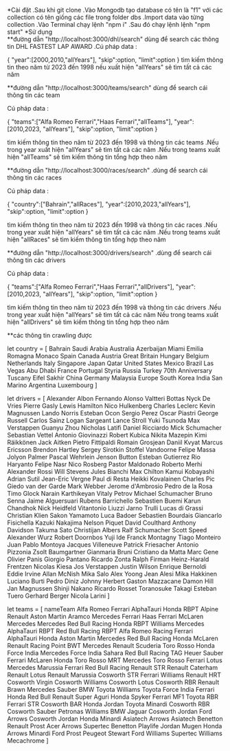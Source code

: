 *Cài đặt
.Sau khi git clone
.Vào Mongodb tạo database có tên là "f1" với các collection có tên giống các file trong folder dbs
.Import data vào từng collection
.Vào Terminal chạy lệnh "npm i"
.Sau đó chạy lệnh lệnh "npm start"
*Sử dụng     
**đường dẫn "http://localhost:3000/dhl/search" dùng để search các thông tin DHL FASTEST LAP AWARD
.Cú pháp data : 

{
"year":[2000,2010,"allYears"],
"skip":option,
"limit":option
}
tìm kiếm thông tin theo năm từ 2023 đến 1998 nếu xuất hiện "allYears" sẽ tìm tất cả các năm

**đường dẫn "http://localhost:3000/teams/search" dùng để search cái thông tin các team

Cú pháp data : 

{
"teams":["Alfa Romeo Ferrari","Haas Ferrari","allTeams"],
"year":[2010,2023, "allYears"],
"skip":option,
"limit":option
}

tìm kiếm thông tin theo năm từ 2023 đến 1998 và thông tin các teams
.Nếu trong year xuất hiện "allYears" sẽ tìm tất cả các năm
.Nếu trong teams xuất hiện "allTeams" sẽ tìm kiếm thông tin tổng hợp theo năm 

**đường dẫn "http://localhost:3000/races/search"
.dùng để search cái thông tin các races

Cú pháp data : 

{
"country":["Bahrain","allRaces"],
"year":[2010,2023,"allYears"],
"skip":option,
"limit":option
}

tìm kiếm thông tin theo năm từ 2023 đến 1998 và thông tin các races 
.Nếu trong year xuất hiện "allYears" sẽ tìm tất cả các năm
.Nếu trong teams xuất hiện "allRaces" sẽ tìm kiếm thông tin tổng hợp theo năm 

**đường dẫn "http://localhost:3000/drivers/search"
.dùng để search cái thông tin các drivers

Cú pháp data : 

{
"teams":["Alfa Romeo Ferrari","Haas Ferrari","allDrivers"],
"year":[2010,2023, "allYears"],
"skip":option,
"limit":option
}

tìm kiếm thông tin theo năm từ 2023 đến 1998 và thông tin các drivers
.Nếu trong year xuất hiện "allYears" sẽ tìm tất cả các năm
Nếu trong teams xuất hiện "allDrivers" sẽ tìm kiếm thông tin tổng hợp theo năm 

**các thông tin crawling được

let country =  [
    Bahrain
    Saudi Arabia
    Australia
    Azerbaijan
    Miami
    Emilia Romagna
    Monaco
    Spain
    Canada
    Austria
    Great Britain
    Hungary
    Belgium
    Netherlands
    Italy
    Singapore
    Japan
    Qatar
    United States
    Mexico
    Brazil
    Las Vegas
    Abu Dhabi
    France
    Portugal
    Styria
    Russia
    Turkey
    70th Anniversary
    Tuscany
    Eifel
    Sakhir
    China
    Germany
    Malaysia
    Europe
    South Korea
    India
    San Marino
    Argentina
    Luxembourg
]

let drivers = [
    Alexander Albon
    Fernando Alonso
    Valtteri Bottas
    Nyck De Vries
    Pierre Gasly
    Lewis Hamilton
    Nico Hulkenberg
    Charles Leclerc
    Kevin Magnussen
    Lando Norris
    Esteban Ocon
    Sergio Perez
    Oscar Piastri
    George Russell
    Carlos Sainz
    Logan Sargeant
    Lance Stroll
    Yuki Tsunoda
    Max Verstappen
    Guanyu Zhou
    Nicholas Latifi
    Daniel Ricciardo
    Mick Schumacher
    Sebastian Vettel
    Antonio Giovinazzi
    Robert Kubica
    Nikita Mazepin
    Kimi Räikkönen
    Jack Aitken
    Pietro Fittipaldi
    Romain Grosjean
    Daniil Kvyat
    Marcus Ericsson
    Brendon Hartley
    Sergey Sirotkin
    Stoffel Vandoorne
    Felipe Massa
    Jolyon Palmer
    Pascal Wehrlein
    Jenson Button
    Esteban Gutierrez 
    Rio Haryanto
    Felipe Nasr
    Nico Rosberg
    Pastor Maldonado
    Roberto Merhi
    Alexander Rossi
    Will Stevens
    Jules Bianchi
    Max Chilton
    Kamui Kobayashi
    Adrian Sutil
    Jean-Eric Vergne
    Paul di Resta
    Heikki Kovalainen
    Charles Pic
    Giedo van der Garde
    Mark Webber
    Jerome d'Ambrosio
    Pedro de la Rosa
    Timo Glock
    Narain Karthikeyan
    Vitaly Petrov
    Michael Schumacher
    Bruno Senna
    Jaime Alguersuari
    Rubens Barrichello
    Sebastien Buemi
    Karun Chandhok
    Nick Heidfeld
    Vitantonio Liuzzi
    Jarno Trulli
    Lucas di Grassi
    Christian Klien
    Sakon Yamamoto
    Luca Badoer
    Sebastien Bourdais
    Giancarlo Fisichella
    Kazuki Nakajima
    Nelson Piquet
    David Coulthard
    Anthony Davidson
    Takuma Sato
    Christijan Albers
    Ralf Schumacher
    Scott Speed
    Alexander Wurz
    Robert Doornbos
    Yuji Ide
    Franck Montagny
    Tiago Monteiro
    Juan Pablo Montoya
    Jacques Villeneuve
    Patrick Friesacher 
    Antonio Pizzonia
    Zsolt Baumgartner
    Gianmaria Bruni
    Cristiano da Matta
    Marc Gene
    Olivier Panis
    Giorgio Pantano
    Ricardo Zonta
    Ralph Firman
    Heinz-Harald Frentzen
    Nicolas Kiesa
    Jos Verstappen
    Justin Wilson
    Enrique Bernoldi
    Eddie Irvine
    Allan McNish
    Mika Salo
    Alex Yoong
    Jean Alesi
    Mika Hakkinen
    Luciano Burti
    Pedro Diniz
    Johnny Herbert
    Gaston Mazzacane
    Damon Hill
    Jan Magnussen
    Shinji Nakano
    Ricardo Rosset
    Toranosuke Takagi
    Esteban Tuero
    Gerhard Berger
    Nicola Larini
]

let teams = [
    nameTeam
    Alfa Romeo Ferrari
    AlphaTauri Honda RBPT
    Alpine Renault
    Aston Martin Aramco Mercedes
    Ferrari
    Haas Ferrari
    McLaren Mercedes
    Mercedes
    Red Bull Racing Honda RBPT
    Williams Mercedes
    AlphaTauri RBPT
    Red Bull Racing RBPT
    Alfa Romeo Racing Ferrari
    AlphaTauri Honda
    Aston Martin Mercedes
    Red Bull Racing Honda
    McLaren Renault
    Racing Point BWT Mercedes
    Renault
    Scuderia Toro Rosso Honda
    Force India Mercedes
    Force India Sahara
    Red Bull Racing TAG Heuer
    Sauber Ferrari
    McLaren Honda
    Toro Rosso
    MRT Mercedes
    Toro Rosso Ferrari
    Lotus Mercedes
    Marussia Ferrari
    Red Bull Racing Renault
    STR Renault
    Caterham Renault
    Lotus Renault
    Marussia Cosworth
    STR Ferrari
    Williams Renault
    HRT Cosworth
    Virgin Cosworth
    Williams Cosworth
    Lotus Cosworth
    RBR Renault
    Brawn Mercedes
    Sauber BMW
    Toyota
    Williams Toyota
    Force India Ferrari
    Honda
    Red Bull Renault
    Super Aguri Honda
    Spyker Ferrari
    MF1 Toyota
    RBR Ferrari
    STR Cosworth
    BAR Honda
    Jordan Toyota
    Minardi Cosworth
    RBR Cosworth
    Sauber Petronas
    Williams BMW
    Jaguar Cosworth
    Jordan Ford
    Arrows Cosworth
    Jordan Honda
    Minardi Asiatech
    Arrows Asiatech
    Benetton Renault
    Prost Acer
    Arrows Supertec
    Benetton Playlife
    Jordan Mugen Honda
    Arrows
    Minardi Ford
    Prost Peugeot
    Stewart Ford
    Williams Supertec
    Williams Mecachrome
]
